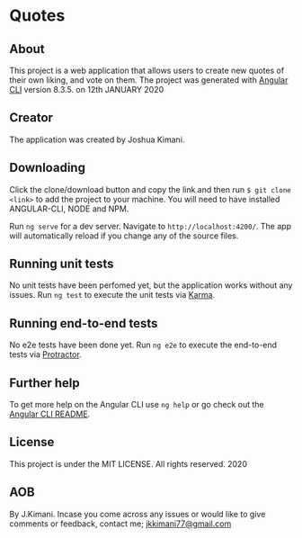 # Quotes

## About
This project is a web application that allows users to create new quotes of their own liking, and vote on them.
The project was generated with [Angular CLI](https://github.com/angular/angular-cli) version 8.3.5. on 12th JANUARY 2020

## Creator
The application was created by Joshua Kimani.


## Downloading
Click the clone/download button and copy the link and then run `$ git clone <link>` to add the project to your machine. You will need to have installed ANGULAR-CLI, NODE and NPM.

Run `ng serve` for a dev server. Navigate to `http://localhost:4200/`. The app will automatically reload if you change any of the source files.


## Running unit tests
No unit tests have been perfomed yet, but the application works without any issues.
Run `ng test` to execute the unit tests via [Karma](https://karma-runner.github.io).

## Running end-to-end tests
No e2e tests have been done yet.
Run `ng e2e` to execute the end-to-end tests via [Protractor](http://www.protractortest.org/).

## Further help

To get more help on the Angular CLI use `ng help` or go check out the [Angular CLI README](https://github.com/angular/angular-cli/blob/master/README.md).

## License

This project is under the MIT LICENSE.
All rights reserved. 2020

## AOB
By J.Kimani.
Incase you come across any issues or would like to give comments or feedback, contact me; jkkimani77@gmail.com
